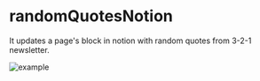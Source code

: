 # randomQuotesNotion
It updates a page's block in notion with random quotes from 3-2-1 newsletter.

![example](https://i.imgur.com/rHqAvfO.png)

